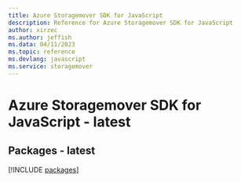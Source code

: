 ```yaml
---
title: Azure Storagemover SDK for JavaScript
description: Reference for Azure Storagemover SDK for JavaScript
author: xirzec
ms.author: jeffish
ms.data: 04/11/2023
ms.topic: reference
ms.devlang: javascript
ms.service: storagemover
---
```

# Azure Storagemover SDK for JavaScript - latest
## Packages - latest
[!INCLUDE [packages](storagemover-index.md)]